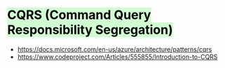 # <mark style="background: #BBFABBA6;">CQRS (Command Query Responsibility Segregation)</mark> 
- https://docs.microsoft.com/en-us/azure/architecture/patterns/cqrs
- https://www.codeproject.com/Articles/555855/Introduction-to-CQRS
